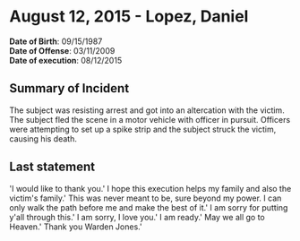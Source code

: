 # August 12, 2015 - Lopez, Daniel

**Date of Birth**: 09/15/1987<br/>
**Date of Offense**: 03/11/2009<br/>
**Date of execution**: 08/12/2015<br/>

## Summary of Incident
The subject was resisting arrest and got into an altercation with the victim. The subject fled the scene in a motor vehicle with officer in pursuit. Officers were attempting to set up a spike strip and the subject struck the victim, causing his death.

## Last statement
'I would like to thank you.' I hope this execution helps my family and also the victim's family.' This was never meant to be, sure beyond my power. I can only walk the path before me and make the best of it.' I am sorry for putting y'all through this.' I am sorry, I love you.' I am ready.' May we all go to Heaven.' Thank you Warden Jones.'